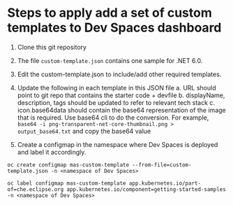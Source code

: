 Steps to apply add a set of custom templates to Dev Spaces dashboard
======================================================================
1. Clone this git repository
   
2. The file `custom-template.json` contains one sample for .NET 6.0.
   
3. Edit the custom-template.json to include/add other required templates.
   
4. Update the following in each template in this JSON file
   a. URL should point to git repo that contains the starter code + devfile
   b. displayName, description, tags should be updated to refer to relevant tech stack
   c. icon.base64data should contain the base64 representation of the image that is required.
   Use base64 cli to do the conversion. For example, `base64 -i png-transparent-net-core-thumbnail.png > output_base64.txt` and copy the base64 value
   
6. Create a configmap in the namespace where Dev Spaces is deployed and label it accordingly.
```
oc create configmap mas-custom-template --from-file=custom-template.json -n <namespace of Dev Spaces>

oc label configmap mas-custom-template app.kubernetes.io/part-of=che.eclipse.org app.kubernetes.io/component=getting-started-samples -n <namespace of Dev Spaces>
```
